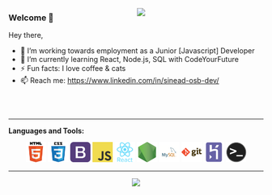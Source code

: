 
<p>
  <a href="https://waylonwalker.com/latest"><img width="250" align='right' src="https://media.giphy.com/media/3oKIPnAiaMCws8nOsE/giphy.gif"></a>
</p>

  ### Welcome 👋

Hey there,

- 🔭 I’m working towards employment as a Junior [Javascript] Developer 
- 🌱 I’m currently learning React, Node.js, SQL with CodeYourFuture 
- ⚡ Fun facts: I love coffee & cats 
- 📫 Reach me: https://www.linkedin.com/in/sinead-osb-dev/


<br></br>

 ---

 **Languages and Tools:**

<p align="center">
<div align="center">
 
  <code><img height="40" src="https://raw.githubusercontent.com/github/explore/80688e429a7d4ef2fca1e82350fe8e3517d3494d/topics/html/html.png"></code> 
  <code><img height="40" src="https://raw.githubusercontent.com/github/explore/80688e429a7d4ef2fca1e82350fe8e3517d3494d/topics/css/css.png"></code> 
  <code><img height="40" src="https://raw.githubusercontent.com/github/explore/80688e429a7d4ef2fca1e82350fe8e3517d3494d/topics/bootstrap/bootstrap.png"></code> 
  <code><img height="40" src="https://raw.githubusercontent.com/github/explore/80688e429a7d4ef2fca1e82350fe8e3517d3494d/topics/javascript/javascript.png"></code> 
  <code><img height="40" src="https://raw.githubusercontent.com/devicons/devicon/master/icons/react/react-original-wordmark.svg"></code> 
  <code><img height="40" src="https://raw.githubusercontent.com/github/explore/80688e429a7d4ef2fca1e82350fe8e3517d3494d/topics/nodejs/nodejs.png"></code> 
  <code><img height="40" src="https://raw.githubusercontent.com/github/explore/80688e429a7d4ef2fca1e82350fe8e3517d3494d/topics/mysql/mysql.png"></code> 
  <code><img height="40" src="https://raw.githubusercontent.com/github/explore/80688e429a7d4ef2fca1e82350fe8e3517d3494d/topics/git/git.png"></code> 
  <code><img height="40" src="https://raw.githubusercontent.com/devicons/devicon/master/icons/heroku/heroku-plain.svg"></code> 
  <code><img height="40" src="https://raw.githubusercontent.com/github/explore/80688e429a7d4ef2fca1e82350fe8e3517d3494d/topics/terminal/terminal.png"></code>

  </div>
  </p>
  
  ---
  
  <div align="center">
    <img src="https://github-readme-stats.vercel.app/api?username=Sinead-CYF" />
</div>


  
  


  
  
  

    
  
